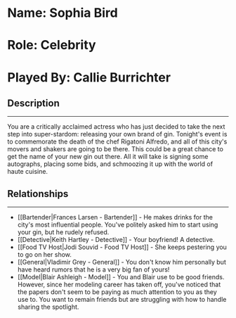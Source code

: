 # Name: Sophia Bird
# Role: Celebrity
# Played By: Callie Burrichter 

## Description
---
You are a critically acclaimed actress who has just decided to take the next step into super-stardom: releasing your own brand of gin. Tonight's event is to commemorate the death of the chef Rigatoni Alfredo, and all of this city's movers and shakers are going to be there. This could be a great chance to get the name of your new gin out there. All it will take is signing some autographs, placing some bids, and schmoozing it up with the world of haute cuisine.

## Relationships
---
- [[Bartender|Frances Larsen - Bartender]]  - He makes drinks for the city's most influential people. You've politely asked him to start using your gin, but he rudely refused.
- [[Detective|Keith Hartley - Detective]]  - Your boyfriend! A detective.
- [[Food TV Host|Jodi Souvid - Food TV Host]]  - She keeps pestering you to go on her show.
- [[General|Vladimir Grey - General]] - You don't know him personally but have heard rumors that he is a very big fan of yours!
- [[Model|Blair Ashleigh - Model]] - You and Blair use to be good friends. However, since her modeling career has taken off, you've noticed that the papers don't seem to be paying as much attention to you as they use to. You want to remain friends but are struggling with how to handle sharing the spotlight.